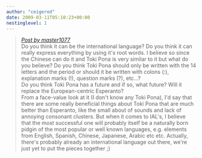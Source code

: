 ```yaml
---
author: "ceigered"
date: 2009-03-11T05:10:23+00:00
nestinglevel: 1
---
```

> [_Post by master1077_](/WcsGzI9U/questions-about-toki-pona#post1)  
> Do you think it can be the international language? Do you think it can  
> really express everything by using it's root words. I believe so since  
> the Chinese can do it and Toki Pona is very similar to it but what do  
> you believe? Do you think Toki Pona should only be written with the 14  
> letters and the period or should it be written with colons (:),  
> explanation marks (!), question marks (?), etc...?  
> Do you think Toki Pona has a future and if so, what future? Will it  
> replace the European-centric Esperanto?  
> From a face-value look at it (I don't know any Toki Pona), I'd say that there are some really beneficial things about Toki Pona that are much better than Esperanto, like the small about of sounds and lack of annoying consonant clusters. But when it comes to IAL's, I believe that the most successful one will probably itself be a naturally born pidgin of the most popular or well known languages, e.g. elements from English, Spanish, Chinese, Japanese, Arabic etc etc. Actually, there's probably already an international language out there, we're just yet to put the pieces together ;)  
>